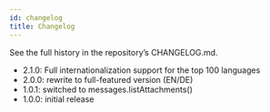 ```yaml
---
id: changelog
title: Changelog
---
```


See the full history in the repository’s CHANGELOG.md.

- 2.1.0: Full internationalization support for the top 100 languages
- 2.0.0: rewrite to full-featured version (EN/DE)
- 1.0.1: switched to messages.listAttachments()
- 1.0.0: initial release
